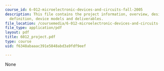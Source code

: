 ```yaml
---
course_id: 6-012-microelectronic-devices-and-circuits-fall-2005
description: This file contains the project information, overview, design problem
  definition, device models and deliverables.
file_location: /coursemedia/6-012-microelectronic-devices-and-circuits-fall-2005/f6348abaaac391e5848abd3a9fdf9eef_6012_project.pdf
file_type: application/pdf
layout: pdf
title: 6012_project.pdf
type: course
uid: f6348abaaac391e5848abd3a9fdf9eef

---
```

None
